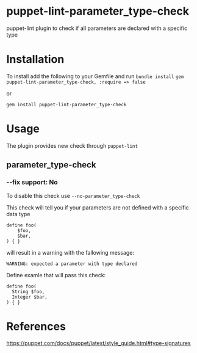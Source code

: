 # puppet-lint-parameter_type-check
puppet-lint plugin to check if all parameters are declared with a specific type

# Installation
To install add the following to your Gemfile and run `bundle install`
`gem puppet-lint-parameter_type-check, :require => false`

or

`gem install puppet-lint-parameter_type-check`

# Usage 
The plugin provides new check through `puppet-lint` 

## parameter_type-check

### --fix support: No

To disable this check use `--no-parameter_type-check`

This check will tell you if your parameters are not defined with a specific data type


```
define foo( 
    $foo, 
    $bar,
) { }
``` 
will result in a warning with the fallowing message:

`WARNING: expected a parameter with type declared`

Define examle that will pass this check: 

```
define foo( 
  String $foo, 
  Integer $bar,
) { }
```

# References 
https://puppet.com/docs/puppet/latest/style_guide.html#type-signatures